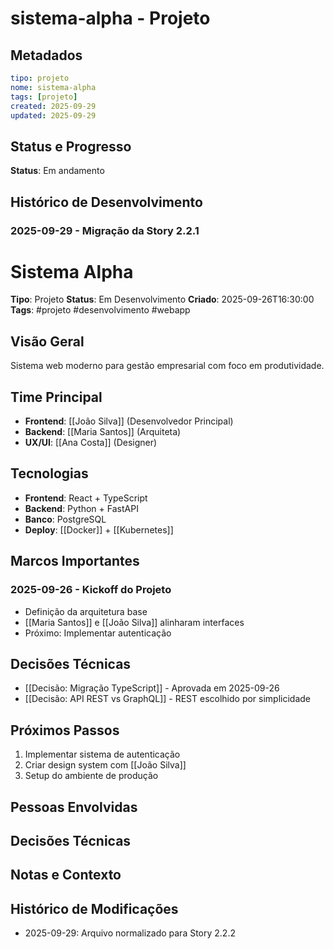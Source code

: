 # sistema-alpha - Projeto

## Metadados
```yaml
tipo: projeto
nome: sistema-alpha
tags: [projeto]
created: 2025-09-29
updated: 2025-09-29
```

## Status e Progresso
**Status**: Em andamento

## Histórico de Desenvolvimento

### 2025-09-29 - Migração da Story 2.2.1
# Sistema Alpha

**Tipo**: Projeto
**Status**: Em Desenvolvimento
**Criado**: 2025-09-26T16:30:00
**Tags**: #projeto #desenvolvimento #webapp

## Visão Geral

Sistema web moderno para gestão empresarial com foco em produtividade.

## Time Principal

- **Frontend**: [[João Silva]] (Desenvolvedor Principal)
- **Backend**: [[Maria Santos]] (Arquiteta)
- **UX/UI**: [[Ana Costa]] (Designer)

## Tecnologias

- **Frontend**: React + TypeScript
- **Backend**: Python + FastAPI
- **Banco**: PostgreSQL
- **Deploy**: [[Docker]] + [[Kubernetes]]

## Marcos Importantes

### 2025-09-26 - Kickoff do Projeto
- Definição da arquitetura base
- [[Maria Santos]] e [[João Silva]] alinharam interfaces
- Próximo: Implementar autenticação

## Decisões Técnicas

- [[Decisão: Migração TypeScript]] - Aprovada em 2025-09-26
- [[Decisão: API REST vs GraphQL]] - REST escolhido por simplicidade

## Próximos Passos

1. Implementar sistema de autenticação
2. Criar design system com [[João Silva]]
3. Setup do ambiente de produção

## Pessoas Envolvidas

## Decisões Técnicas

## Notas e Contexto

## Histórico de Modificações
- 2025-09-29: Arquivo normalizado para Story 2.2.2

